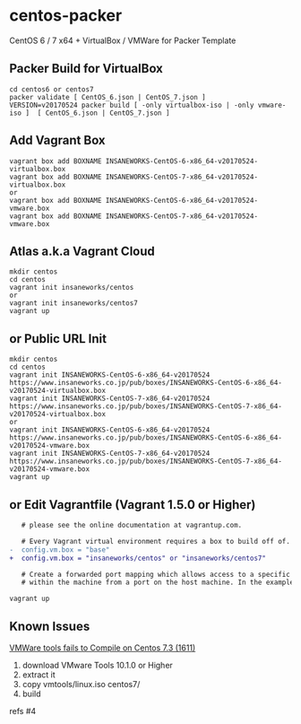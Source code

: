 centos-packer
=============

CentOS 6 / 7 x64 + VirtualBox / VMWare for Packer Template

## Packer Build for VirtualBox

```
cd centos6 or centos7
packer validate [ CentOS_6.json | CentOS_7.json ]
VERSION=v20170524 packer build [ -only virtualbox-iso | -only vmware-iso ]  [ CentOS_6.json | CentOS_7.json ]
```

## Add Vagrant Box

```
vagrant box add BOXNAME INSANEWORKS-CentOS-6-x86_64-v20170524-virtualbox.box
vagrant box add BOXNAME INSANEWORKS-CentOS-7-x86_64-v20170524-virtualbox.box
or
vagrant box add BOXNAME INSANEWORKS-CentOS-6-x86_64-v20170524-vmware.box
vagrant box add BOXNAME INSANEWORKS-CentOS-7-x86_64-v20170524-vmware.box
```

## Atlas a.k.a Vagrant Cloud

```
mkdir centos
cd centos
vagrant init insaneworks/centos
or
vagrant init insaneworks/centos7
vagrant up
```


## or Public URL Init

```
mkdir centos
cd centos
vagrant init INSANEWORKS-CentOS-6-x86_64-v20170524 https://www.insaneworks.co.jp/pub/boxes/INSANEWORKS-CentOS-6-x86_64-v20170524-virtualbox.box
vagrant init INSANEWORKS-CentOS-7-x86_64-v20170524 https://www.insaneworks.co.jp/pub/boxes/INSANEWORKS-CentOS-7-x86_64-v20170524-virtualbox.box
or
vagrant init INSANEWORKS-CentOS-6-x86_64-v20170524 https://www.insaneworks.co.jp/pub/boxes/INSANEWORKS-CentOS-6-x86_64-v20170524-vmware.box
vagrant init INSANEWORKS-CentOS-7-x86_64-v20170524 https://www.insaneworks.co.jp/pub/boxes/INSANEWORKS-CentOS-7-x86_64-v20170524-vmware.box
vagrant up
```

## or Edit Vagrantfile (Vagrant 1.5.0 or Higher)

```diff
   # please see the online documentation at vagrantup.com.

   # Every Vagrant virtual environment requires a box to build off of.
-  config.vm.box = "base"
+  config.vm.box = "insaneworks/centos" or "insaneworks/centos7"

   # Create a forwarded port mapping which allows access to a specific port
   # within the machine from a port on the host machine. In the example below,
```

```
vagrant up
```

## Known Issues

[VMWare tools fails to Compile on Centos 7.3 (1611)](https://communities.vmware.com/message/2637447?tstart=0)

1. download VMware Tools 10.1.0 or Higher
1. extract it
1. copy vmtools/linux.iso centos7/
1. build

refs #4
